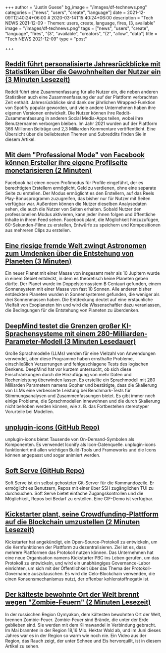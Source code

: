 +++
author = "Justin Guese"
bg_image = "/images/df-technews.png"
categories = ["news", "users", "create", "language"]
date = 2021-12-09T12:40:24+06:00 # 2020-03-14T15:40:24+06:00
description = "Tech NEWS 2021-12-09 - Themen: users, create, language, fires, (3, available"
image = "/images/df-technews.png"
tags = ["news", "users", "create", "language", "fires", "(3", "available", "creators", "(2", "allow", "data"]
title = "Tech NEWS 2021-12-09"
type = "post"

+++

## [Reddit führt personalisierte Jahresrückblicke mit Statistiken über die Gewohnheiten der Nutzer ein (3 Minuten Lesezeit)](https://techcrunch.com/2021/12/08/reddit-rolls-out-personalized-end-of-year-recaps-with-stats-about-users-habits/)

 Reddit führt eine Zusammenfassung für alle Nutzer ein, die neben anderen Statistiken auch eine Zusammenfassung der auf der Plattform verbrachten Zeit enthält. Jahresrückblicke sind dank der jährlichen Wrapped-Funktion von Spotify populär geworden, und viele andere Unternehmen haben ihre eigenen Versionen entwickelt. Die Nutzer können ihre Reddit-Zusammenfassung in anderen Social Media-Apps teilen, wobei ihre Benutzernamen verborgen bleiben. Im Jahr 2021 wurden auf der Plattform 366 Millionen Beiträge und 2,3 Milliarden Kommentare veröffentlicht. Eine Übersicht über die beliebtesten Themen und Subreddits finden Sie in diesem Artikel.

## [Mit dem "Professional Mode" von Facebook können Ersteller ihre eigene Profilseite monetarisieren (2 Minuten)](https://www.engadget.com/facebook-introduces-a-new-professional-mode-for-creators-140006876.html)

 Facebook hat einen neuen Profimodus für Profile eingeführt, der es berechtigten Erstellern ermöglicht, Geld zu verdienen, ohne eine separate Seite zu erstellen. Der Modus ermöglicht es den Erstellern, auf das Reels Play-Bonusprogramm zuzugreifen, das bisher nur für Nutzer mit Seiten verfügbar war. Außerdem können die Nutzer dieselben Analysedaten sehen, die auch die Nutzer von Seiten erhalten. Sobald Nutzer den professionellen Modus aktivieren, kann jeder ihnen folgen und öffentliche Inhalte in ihrem Feed sehen. Facebook plant, die Möglichkeit hinzuzufügen, 60-Sekunden-Filme zu erstellen, Entwürfe zu speichern und Kompositionen aus mehreren Clips zu erstellen.

## [Eine riesige fremde Welt zwingt Astronomen zum Umdenken über die Entstehung von Planeten (3 Minuten)](https://interestingengineering.com/a-huge-alien-world-is-forcing-astronomers-to-rethink-how-planets-form)

 Ein neuer Planet mit einer Masse von insgesamt mehr als 10 Jupitern wurde in einem Gebiet entdeckt, in dem es theoretisch keine Planeten geben dürfte. Der Planet wurde im Doppelsternsystem B Centauri gefunden, einem Sonnensystem mit einer Masse von fast 10 Sonnen. Alle anderen bisher entdeckten Planeten wurden in Sonnensystemen gefunden, die weniger als drei Sonnenmassen haben. Die Entdeckung deutet auf eine erstaunliche Vielfalt von Exoplaneten hin und wird die Wissenschaftler dazu veranlassen, die Bedingungen für die Entstehung von Planeten zu überdenken.

## [DeepMind testet die Grenzen großer KI-Sprachensysteme mit einem 280-Milliarden-Parameter-Modell (3 Minuten Lesedauer)](https://www.theverge.com/2021/12/8/22822199/large-language-models-ai-deepmind-scaling-gopher)

 Große Sprachmodelle (LLMs) werden für eine Vielzahl von Anwendungen verwendet, aber diese Programme haben ernsthafte Probleme, einschließlich Verzerrungen und fehlgeschlagene Tests des logischen Denkens. DeepMind hat vor kurzem untersucht, ob sich diese Einschränkungen durch die Hinzufügung von mehr Daten und Rechenleistung überwinden lassen. Es erstellte ein Sprachmodell mit 280 Milliarden Parametern namens Gopher und bestätigte, dass die Skalierung von LLMs eine verbesserte Leistung bei Benchmark-Tests für Stimmungsanalysen und Zusammenfassungen bietet. Es gibt immer noch einige Probleme, die Sprachmodellen innewohnen und die durch Skalierung nicht behoben werden können, wie z. B. das Fortbestehen stereotyper Vorurteile bei Modellen.

## [unplugin-icons (GitHub Repo)](https://github.com/antfu/unplugin-icons?ref=reactjsexample.com)

 unplugin-icons bietet Tausende von On-Demand-Symbolen als Komponenten. Es verwendet Iconify als Icon-Datenquelle. unplugin-icons funktioniert mit allen wichtigen Build-Tools und Frameworks und die Icons können angepasst und sogar animiert werden.

## [Soft Serve (GitHub Repo)](https://github.com/charmbracelet/soft-serve)

 Soft Serve ist ein selbst gehosteter Git-Server für die Kommandozeile. Er ermöglicht es Benutzern, Repos mit einer über SSH zugänglichen TUI zu durchsuchen. Soft Serve bietet einfache Zugangskontrollen und die Möglichkeit, Repos bei Bedarf zu erstellen. Eine GIF-Demo ist verfügbar.

## [Kickstarter plant, seine Crowdfunding-Plattform auf die Blockchain umzustellen (2 Minuten Lesezeit)](https://techcrunch.com/2021/12/08/kickstarter-plans-to-move-its-crowdfunding-platform-to-the-blockchain/)

 Kickstarter hat angekündigt, ein Open-Source-Protokoll zu entwickeln, um die Kernfunktionen der Plattform zu dezentralisieren. Ziel ist es, dass mehrere Plattformen das Protokoll nutzen können. Das Unternehmen hat eine neue Organisation namens Kickstarter PBC ins Leben gerufen, um das Protokoll zu entwickeln, und wird ein unabhängiges Governance-Labor einrichten, um sich mit der Öffentlichkeit über das Thema der Protokoll-Governance auszutauschen. Es wird die Celo-Blockchain verwenden, die einen Konsensmechanismus nutzt, der offenbar kohlenstoffnegativ ist.

## [Der kälteste bewohnte Ort der Welt brennt wegen "Zombie-Feuern" (2 Minuten Lesezeit)](https://www.vice.com/en/article/n7nz7d/the-worlds-coldest-inhabited-place-is-burning-because-of-zombie-fires)

 In der russischen Region Oymyakon, dem kältesten bewohnten Ort der Welt, brennen Zombie-Feuer. Zombie-Feuer sind Brände, die unter der Erde geblieben sind. Sie werden mit dem Klimawandel in Verbindung gebracht. Im Mai brannten in der Region 18,16 Mio. Hektar Wald ab, und im Juni dieses Jahres war es in der Region so warm wie noch nie. Ein Video aus der Region, das Rauch zeigt, der unter Schnee und Eis hervorquillt, ist in diesem Artikel zu sehen.

